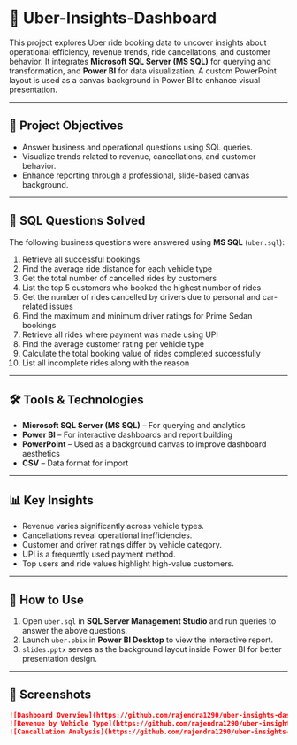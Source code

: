 # 🚗 Uber-Insights-Dashboard

This project explores Uber ride booking data to uncover insights about operational efficiency, revenue trends, ride cancellations, and customer behavior. It integrates **Microsoft SQL Server (MS SQL)** for querying and transformation, and **Power BI** for data visualization. A custom PowerPoint layout is used as a canvas background in Power BI to enhance visual presentation.

---

## 🎯 Project Objectives

- Answer business and operational questions using SQL queries.  
- Visualize trends related to revenue, cancellations, and customer behavior.  
- Enhance reporting through a professional, slide-based canvas background.

---

## 🧠 SQL Questions Solved

The following business questions were answered using **MS SQL** (`uber.sql`):

1. Retrieve all successful bookings  
2. Find the average ride distance for each vehicle type  
3. Get the total number of cancelled rides by customers  
4. List the top 5 customers who booked the highest number of rides  
5. Get the number of rides cancelled by drivers due to personal and car-related issues  
6. Find the maximum and minimum driver ratings for Prime Sedan bookings  
7. Retrieve all rides where payment was made using UPI  
8. Find the average customer rating per vehicle type  
9. Calculate the total booking value of rides completed successfully  
10. List all incomplete rides along with the reason  

---

## 🛠️ Tools & Technologies

- **Microsoft SQL Server (MS SQL)** – For querying and analytics  
- **Power BI** – For interactive dashboards and report building  
- **PowerPoint** – Used as a background canvas to improve dashboard aesthetics  
- **CSV** – Data format for import  

---

## 📊 Key Insights

- Revenue varies significantly across vehicle types.  
- Cancellations reveal operational inefficiencies.  
- Customer and driver ratings differ by vehicle category.  
- UPI is a frequently used payment method.  
- Top users and ride values highlight high-value customers.

---

## 📌 How to Use

1. Open `uber.sql` in **SQL Server Management Studio** and run queries to answer the above questions.  
2. Launch `uber.pbix` in **Power BI Desktop** to view the interactive report.  
3. `slides.pptx` serves as the background layout inside Power BI for better presentation design.  

---

## 📸 Screenshots


```markdown
![Dashboard Overview](https://github.com/rajendra1290/uber-insights-dashboard/blob/main/Snapshot_3.png)
![Revenue by Vehicle Type](https://github.com/rajendra1290/uber-insights-dashboard/blob/main/Snapshot_2.png)
![Cancellation Analysis](https://github.com/rajendra1290/uber-insights-dashboard/blob/main/Snapshot_3.png)

